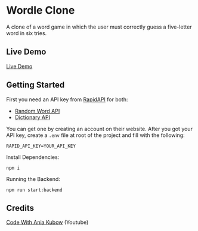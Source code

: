 ﻿# Wordle Clone

A clone of a word game in which the user must correctly guess a five-letter word in six tries.

## Live Demo

[Live Demo](https://github.com/ShaliaRamiah/wordle-clone/)


## Getting Started

First you need an API key from [RapidAPI](https://rapidapi.com/hub) for both:

- [Random Word API](https://bit.ly/random-word-api 'Random Word API') 
- [Dictionary API](https://bit.ly/dictionary-api 'Dictionary API') 

You can get one by creating an account on their website. After you got your API key, create a `.env` file at root of the project and fill with the following:

```
RAPID_API_KEY=YOUR_API_KEY
```

Install Dependencies: 

```
npm i
```

Running the Backend: 

```
npm run start:backend
```

## Credits

[Code With Ania Kubow](https://www.youtube.com/watch?v=mpby4HiElek&t=378s 'Code With Ania Kubow') (Youtube)
